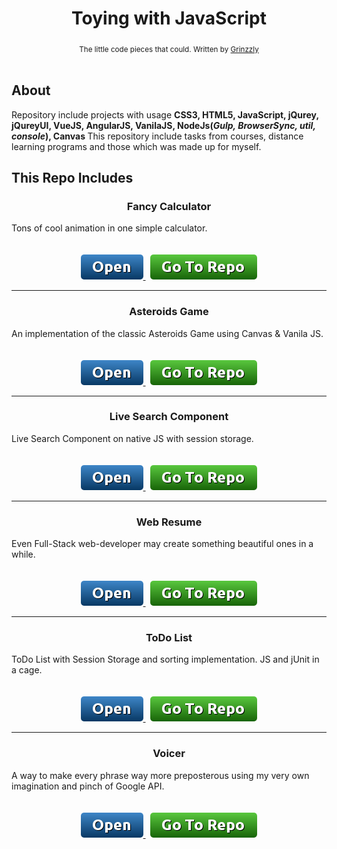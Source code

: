 <h1 align="center">Toying with JavaScript</h1>

<div align="center">
  <sub>The little code pieces that could. Written by
  <a href="https://github.com/Grinzzly">Grinzzly</a>
  </a>
</div>

<br/>

## About

Repository include projects with usage <b>CSS3, HTML5, JavaScript, jQurey, jQureyUI, VueJS, AngularJS, VanilaJS, NodeJs(<i>Gulp, BrowserSync, util, console</i>), Canvas </b>
This repository include tasks from courses, distance learning programs and those which was made up for myself.

## This Repo Includes
<div align="center">
  <h3>Fancy Calculator </h3>
  <div align="left">
    Tons of cool animation in one simple calculator.
  </div>
  <br/>
  <br/>
  <div>
    <a href="https://grinzzly.github.io/Messing-with-JS/Calculator/">
      <img src="./vendor/ui-kit/img/open.png"
        alt="open">
    </a>
    &nbsp;
    <a href="./Calculator">
          <img src="./vendor/ui-kit/img/go-to-repo.png"
            alt="go-to">
        </a>
  </div>
</div>
<hr/>
<div align="center">
  <h3>Asteroids Game</h3>
  <div align="left">
    An implementation of the classic Asteroids Game using Canvas
    & Vanila JS.
  </div>
  <br/>
  <br/>
  <div>
    <a href="https://grinzzly.github.io/Messing-with-JS/Game/">
      <img src="./vendor/ui-kit/img/open.png"
        alt="open">
    </a>
    &nbsp;
    <a href="./Game">
          <img src="./vendor/ui-kit/img/go-to-repo.png"
            alt="go-to">
        </a>
  </div>
</div>
<hr/>
<div align="center">
  <h3>Live Search Component</h3>
  <div align="left">
    Live Search Component on native JS with session storage.
  </div>
  <br/>
  <br/>
  <div>
    <a href="https://grinzzly.github.io/Messing-with-JS/LiveSearch/">
      <img src="./vendor/ui-kit/img/open.png"
        alt="open">
    </a>
    &nbsp;
    <a href="./LiveSearch">
          <img src="./vendor/ui-kit/img/go-to-repo.png"
            alt="go-to">
        </a>
  </div>
</div>
<hr/>
<div align="center">
  <h3>Web Resume</h3>
  <div align="left">
    Even Full-Stack web-developer may create something beautiful ones in
    a while.
  </div>
  <br/>
  <br/>
  <div>
    <a href="https://grinzzly.github.io/Messing-with-JS/Resume/">
      <img src="./vendor/ui-kit/img/open.png"
        alt="open">
    </a>
    &nbsp;
    <a href="./Resume">
          <img src="./vendor/ui-kit/img/go-to-repo.png"
            alt="go-to">
        </a>
  </div>
</div>
<hr/>
<div align="center">
  <h3>ToDo List</h3>
  <div align="left">
    ToDo List with Session Storage and sorting implementation.
    JS and jUnit in a cage.
  </div>
  <br/>
  <br/>
  <div>
    <a href="https://grinzzly.github.io/Messing-with-JS/ToDoList/">
      <img src="./vendor/ui-kit/img/open.png"
        alt="open">
    </a>
    &nbsp;
    <a href="./ToDoList">
          <img src="./vendor/ui-kit/img/go-to-repo.png"
            alt="go-to">
        </a>
  </div>
</div>
<hr/>
<div align="center">
  <h3>Voicer</h3>
  <div align="left">
    A way to make every phrase way more preposterous using my very
    own imagination and pinch of Google API.
  </div>
  <br/>
  <br/>
  <div>
    <a href="https://grinzzly.github.io/Messing-with-JS/Voicer/">
      <img src="./vendor/ui-kit/img/open.png"
        alt="open">
    </a>
    &nbsp;
    <a href="./Voicer">
          <img src="./vendor/ui-kit/img/go-to-repo.png"
            alt="go-to">
        </a>
  </div>
</div>
